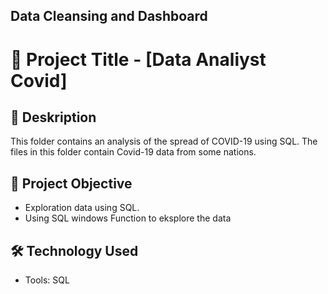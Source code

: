 ## Data Cleansing and Dashboard


# 📌 Project Title - [Data Analiyst Covid]

## 📖 Deskription

This folder contains an analysis of the spread of COVID-19 using SQL.
The files in this folder contain Covid-19 data from some nations.

## 🎯 Project Objective
- Exploration data using SQL.
- Using SQL windows Function to eksplore the data

## 🛠️ Technology Used
- Tools: SQL
